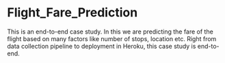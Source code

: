 # Flight_Fare_Prediction

This is an end-to-end case study. In this we are predicting the fare of the flight based on many factors like number of stops, location etc. Right from data collection pipeline to deployment in Heroku, this case study is end-to-end.
